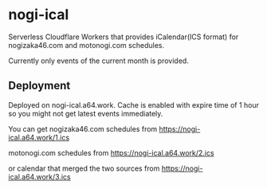 # nogi-ical

Serverless Cloudflare Workers that provides iCalendar(ICS format) for nogizaka46.com and motonogi.com schedules.

Currently only events of the current month is provided.

## Deployment

Deployed on nogi-ical.a64.work. Cache is enabled with expire time of 1 hour so you might not get latest events immediately.

You can get nogizaka46.com schedules from https://nogi-ical.a64.work/1.ics

motonogi.com schedules from https://nogi-ical.a64.work/2.ics

or calendar that merged the two sources from https://nogi-ical.a64.work/3.ics
